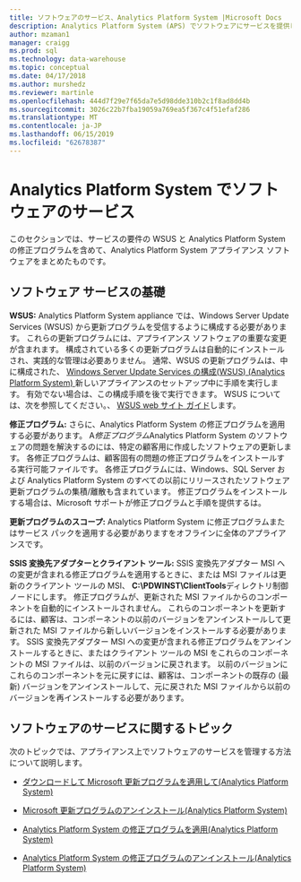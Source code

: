 ```yaml
---
title: ソフトウェアのサービス、Analytics Platform System |Microsoft Docs
description: Analytics Platform System (APS) でソフトウェアにサービスを提供します。
author: mzaman1
manager: craigg
ms.prod: sql
ms.technology: data-warehouse
ms.topic: conceptual
ms.date: 04/17/2018
ms.author: murshedz
ms.reviewer: martinle
ms.openlocfilehash: 444d7f29e7f65da7e5d98dde310b2c1f8ad8dd4b
ms.sourcegitcommit: 3026c22b7fba19059a769ea5f367c4f51efaf286
ms.translationtype: MT
ms.contentlocale: ja-JP
ms.lasthandoff: 06/15/2019
ms.locfileid: "62678387"
---
```

# <a name="software-servicing-in-analytics-platform-system"></a>Analytics Platform System でソフトウェアのサービス
このセクションでは、サービスの要件の WSUS と Analytics Platform System の修正プログラムを含めて、Analytics Platform System アプライアンス ソフトウェアをまとめたものです。  
  
## <a name="Basics"></a>ソフトウェア サービスの基礎  
**WSUS:** Analytics Platform System appliance では、Windows Server Update Services (WSUS) から更新プログラムを受信するように構成する必要があります。 これらの更新プログラムには、アプライアンス ソフトウェアの重要な変更が含まれます。 構成されている多くの更新プログラムは自動的にインストールされ、実践的な管理は必要ありません。 通常、WSUS の更新プログラムは、中に構成された、 [Windows Server Update Services の構成&#40;WSUS&#41; &#40;Analytics Platform System&#41; ](configure-windows-server-update-services-wsus.md)新しいアプライアンスのセットアップ中に手順を実行します。 有効でない場合は、この構成手順を後で実行できます。 WSUS については、次を参照してください。、 [WSUS web サイト ガイド](https://go.microsoft.com/fwlink/?LinkId=202417)します。  
  
**修正プログラム:** さらに、Analytics Platform System の修正プログラムを適用する必要があります。 A*修正プログラム*Analytics Platform System のソフトウェアの問題を解決するのには、特定の顧客用に作成したソフトウェアの更新します。 各修正プログラムは、顧客固有の問題の修正プログラムをインストールする実行可能ファイルです。 各修正プログラムには、Windows、SQL Server および Analytics Platform System のすべての以前にリリースされたソフトウェア更新プログラムの集積/離散も含まれています。 修正プログラムをインストールする場合は、Microsoft サポートが修正プログラムと手順を提供するは。  
  
**更新プログラムのスコープ:** Analytics Platform System に修正プログラムまたはサービス パックを適用する必要がありますをオフラインに全体のアプライアンスです。  
  
**SSIS 変換先アダプターとクライアント ツール:** SSIS 変換先アダプター MSI への変更が含まれる修正プログラムを適用するときに、または MSI ファイルは更新のクライアント ツールの MSI、 **C:\PDWINST\ClientTools**ディレクトリ制御ノードにします。 修正プログラムが、更新された MSI ファイルからのコンポーネントを自動的にインストールされません。 これらのコンポーネントを更新するには、顧客は、コンポーネントの以前のバージョンをアンインストールして更新された MSI ファイルから新しいバージョンをインストールする必要があります。 SSIS 変換先アダプター MSI への変更が含まれる修正プログラムをアンインストールするときに、またはクライアント ツールの MSI をこれらのコンポーネントの MSI ファイルは、以前のバージョンに戻されます。 以前のバージョンにこれらのコンポーネントを元に戻すには、顧客は、コンポーネントの既存の (最新) バージョンをアンインストールして、元に戻された MSI ファイルから以前のバージョンを再インストールする必要があります。  
  
## <a name="software-servicing-topics"></a>ソフトウェアのサービスに関するトピック  
次のトピックでは、アプライアンス上でソフトウェアのサービスを管理する方法について説明します。  
  
-   [ダウンロードして Microsoft 更新プログラムを適用して&#40;Analytics Platform System&#41;](download-and-apply-microsoft-updates.md)  
  
-   [Microsoft 更新プログラムのアンインストール&#40;Analytics Platform System&#41;](uninstall-microsoft-updates.md)  
  
-   [Analytics Platform System の修正プログラムを適用&#40;Analytics Platform System&#41;](apply-analytics-platform-system-hotfixes.md)  
  
-   [Analytics Platform System の修正プログラムのアンインストール&#40;Analytics Platform System&#41;](uninstall-analytics-platform-system-hotfixes.md)  
  
<!-- MISSING LINKS ## See Also  
[Common Metadata Query Examples &#40;SQL Server PDW&#41;](../sqlpdw/common-metadata-query-examples-sql-server-pdw.md)  -->  
  

